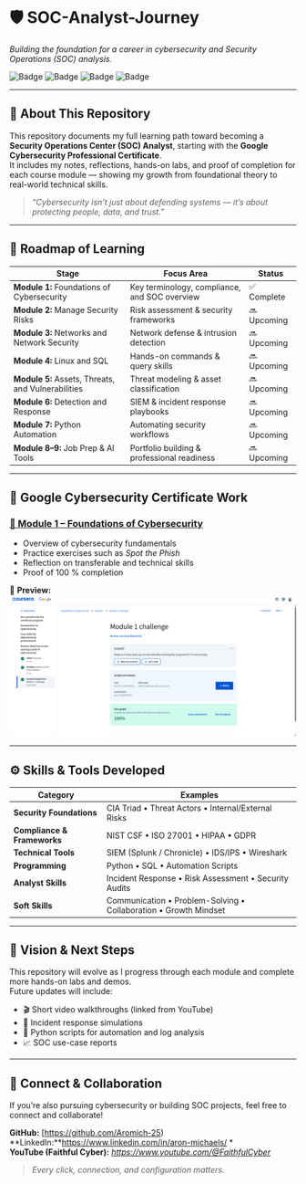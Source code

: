 # 🛡️ SOC-Analyst-Journey  
*Building the foundation for a career in cybersecurity and Security Operations (SOC) analysis.*

![Badge](https://img.shields.io/badge/Goal-SOC%20Analyst-blue)
![Badge](https://img.shields.io/badge/Certificate-Google%20Cybersecurity-green)
![Badge](https://img.shields.io/badge/Progress-Module%201%20Complete-success)
![Badge](https://img.shields.io/badge/Status-Active%20Learning-brightgreen)

---

## 👋 About This Repository

This repository documents my full learning path toward becoming a **Security Operations Center (SOC) Analyst**, starting with the **Google Cybersecurity Professional Certificate**.  
It includes my notes, reflections, hands-on labs, and proof of completion for each course module — showing my growth from foundational theory to real-world technical skills.

> *“Cybersecurity isn’t just about defending systems — it’s about protecting people, data, and trust.”*

---

## 🧭 Roadmap of Learning

| Stage | Focus Area | Status |
|-------|-------------|--------|
| **Module 1:** Foundations of Cybersecurity | Key terminology, compliance, and SOC overview | ✅ Complete |
| **Module 2:** Manage Security Risks | Risk assessment & security frameworks | 🔜 Upcoming |
| **Module 3:** Networks and Network Security | Network defense & intrusion detection | 🔜 Upcoming |
| **Module 4:** Linux and SQL | Hands-on commands & query skills | 🔜 Upcoming |
| **Module 5:** Assets, Threats, and Vulnerabilities | Threat modeling & asset classification | 🔜 Upcoming |
| **Module 6:** Detection and Response | SIEM & incident response playbooks | 🔜 Upcoming |
| **Module 7:** Python Automation | Automating security workflows | 🔜 Upcoming |
| **Module 8–9:** Job Prep & AI Tools | Portfolio building & professional readiness | 🔜 Upcoming |

---

## 📘 Google Cybersecurity Certificate Work

### [🔗 Module 1 – Foundations of Cybersecurity](./Google-Cybersecurity-Certificate/Module1_Foundations_of_Cybersecurity)

- Overview of cybersecurity fundamentals  
- Practice exercises such as *Spot the Phish*  
- Reflection on transferable and technical skills  
- Proof of 100 % completion  

📄 **Preview:**  
![Module 1 Challenge 100 %](Google-Cybersecurity-Certificate/certificates/Module1_Challenge_Completion.png)

---

## ⚙️ Skills & Tools Developed

| Category | Examples |
|-----------|-----------|
| **Security Foundations** | CIA Triad • Threat Actors • Internal/External Risks |
| **Compliance & Frameworks** | NIST CSF • ISO 27001 • HIPAA • GDPR |
| **Technical Tools** | SIEM (Splunk / Chronicle) • IDS/IPS • Wireshark |
| **Programming** | Python • SQL • Automation Scripts |
| **Analyst Skills** | Incident Response • Risk Assessment • Security Audits |
| **Soft Skills** | Communication • Problem-Solving • Collaboration • Growth Mindset |

---

## 🧠 Vision & Next Steps

This repository will evolve as I progress through each module and complete more hands-on labs and demos.  
Future updates will include:
- 🎬 Short video walkthroughs (linked from YouTube)  
- 🧾 Incident response simulations  
- 🧰 Python scripts for automation and log analysis  
- 📈 SOC use-case reports  

---

## 🙌 Connect & Collaboration

If you’re also pursuing cybersecurity or building SOC projects, feel free to connect and collaborate!

**GitHub:** [https://github.com/Aromich-25)  
**LinkedIn:**https://www.linkedin.com/in/aron-michaels/ *  
**YouTube (Faithful Cyber):** *https://www.youtube.com/@FaithfulCyber*

> *Every click, connection, and configuration matters.*
